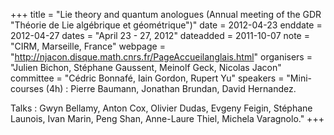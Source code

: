 +++
title = "Lie theory and quantum anologues (Annual meeting of the  GDR "Théorie de Lie algébrique et géométrique")"
date = 2012-04-23
enddate = 2012-04-27
dates = "April 23 - 27, 2012"
dateadded = 2011-10-07
note = "CIRM, Marseille, France"
webpage = "http://njacon.disque.math.cnrs.fr/PageAccueilanglais.html"
organisers = "Julien Bichon, Stéphane Gaussent, Meinolf Geck, Nicolas Jacon"
committee = "Cédric Bonnafé, Iain Gordon, Rupert Yu"
speakers = "Mini-courses (4h) : Pierre Baumann, Jonathan Brundan, David Hernandez.

Talks : Gwyn Bellamy, Anton Cox, Olivier Dudas, Evgeny Feigin, Stéphane Launois,
Ivan Marin, Peng Shan, Anne-Laure Thiel, Michela Varagnolo."
+++
